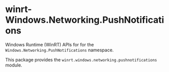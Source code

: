 <!-- warning: Please don't edit this file. It was automatically generated. -->

# winrt-Windows.Networking.PushNotifications

Windows Runtime (WinRT) APIs for for the `Windows.Networking.PushNotifications` namespace.

This package provides the `winrt.windows.networking.pushnotifications` module.
